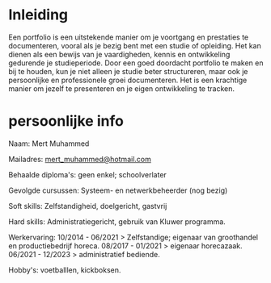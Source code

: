 # Inleiding
Een portfolio is een uitstekende manier om je voortgang en prestaties te documenteren, vooral als je bezig bent met een studie of opleiding. Het kan dienen als een bewijs van je vaardigheden, kennis en ontwikkeling gedurende je studieperiode. Door een goed doordacht portfolio te maken en bij te houden, kun je niet alleen je studie beter structureren, maar ook je persoonlijke en professionele groei documenteren. Het is een krachtige manier om jezelf te presenteren en je eigen ontwikkeling te tracken.

# persoonlijke info
Naam: Mert Muhammed

Mailadres: mert_muhammed@hotmail.com

Behaalde diploma's: geen enkel; schoolverlater

Gevolgde cursussen: Systeem- en netwerkbeheerder (nog bezig)

Soft skills: Zelfstandigheid, doelgericht, gastvrij

Hard skills: Administratiegericht, gebruik van Kluwer programma.

Werkervaring: 10/2014 - 06/2021 > Zelfstandige; eigenaar van groothandel en productiebedrijf horeca. 08/2017 - 01/2021 > eigenaar horecazaak. 06/2021 - 12/2023 > administratief bediende.

Hobby's: voetballlen, kickboksen.
